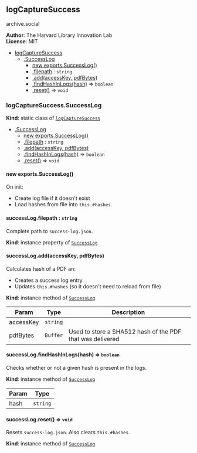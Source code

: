 <a name="utils.module_logCaptureSuccess"></a>

## logCaptureSuccess
archive.social

**Author**: The Harvard Library Innovation Lab  
**License**: MIT  

* [logCaptureSuccess](#utils.module_logCaptureSuccess)
    * [.SuccessLog](#utils.module_logCaptureSuccess.SuccessLog)
        * [new exports.SuccessLog()](#new_utils.module_logCaptureSuccess.SuccessLog_new)
        * [.filepath](#utils.module_logCaptureSuccess.SuccessLog+filepath) : <code>string</code>
        * [.add(accessKey, pdfBytes)](#utils.module_logCaptureSuccess.SuccessLog+add)
        * [.findHashInLogs(hash)](#utils.module_logCaptureSuccess.SuccessLog+findHashInLogs) ⇒ <code>boolean</code>
        * [.reset()](#utils.module_logCaptureSuccess.SuccessLog+reset) ⇒ <code>void</code>

<a name="utils.module_logCaptureSuccess.SuccessLog"></a>

### logCaptureSuccess.SuccessLog
**Kind**: static class of [<code>logCaptureSuccess</code>](#utils.module_logCaptureSuccess)  

* [.SuccessLog](#utils.module_logCaptureSuccess.SuccessLog)
    * [new exports.SuccessLog()](#new_utils.module_logCaptureSuccess.SuccessLog_new)
    * [.filepath](#utils.module_logCaptureSuccess.SuccessLog+filepath) : <code>string</code>
    * [.add(accessKey, pdfBytes)](#utils.module_logCaptureSuccess.SuccessLog+add)
    * [.findHashInLogs(hash)](#utils.module_logCaptureSuccess.SuccessLog+findHashInLogs) ⇒ <code>boolean</code>
    * [.reset()](#utils.module_logCaptureSuccess.SuccessLog+reset) ⇒ <code>void</code>

<a name="new_utils.module_logCaptureSuccess.SuccessLog_new"></a>

#### new exports.SuccessLog()
On init:
- Create log file if it doesn't exist
- Load hashes from file into `this.#hashes`.

<a name="utils.module_logCaptureSuccess.SuccessLog+filepath"></a>

#### successLog.filepath : <code>string</code>
Complete path to `success-log.json`.

**Kind**: instance property of [<code>SuccessLog</code>](#utils.module_logCaptureSuccess.SuccessLog)  
<a name="utils.module_logCaptureSuccess.SuccessLog+add"></a>

#### successLog.add(accessKey, pdfBytes)
Calculates hash of a PDF an:
- Creates a success log entry
- Updates `this.#hashes` (so it doesn't need to reload from file)

**Kind**: instance method of [<code>SuccessLog</code>](#utils.module_logCaptureSuccess.SuccessLog)  

| Param | Type | Description |
| --- | --- | --- |
| accessKey | <code>string</code> |  |
| pdfBytes | <code>Buffer</code> | Used to store a SHA512 hash of the PDF that was delivered |

<a name="utils.module_logCaptureSuccess.SuccessLog+findHashInLogs"></a>

#### successLog.findHashInLogs(hash) ⇒ <code>boolean</code>
Checks whether or not a given hash is present in the logs.

**Kind**: instance method of [<code>SuccessLog</code>](#utils.module_logCaptureSuccess.SuccessLog)  

| Param | Type |
| --- | --- |
| hash | <code>string</code> | 

<a name="utils.module_logCaptureSuccess.SuccessLog+reset"></a>

#### successLog.reset() ⇒ <code>void</code>
Resets `success-log.json`.
Also clears `this.#hashes`.

**Kind**: instance method of [<code>SuccessLog</code>](#utils.module_logCaptureSuccess.SuccessLog)  
